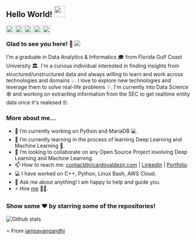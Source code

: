 <!---
Ricardo-Valdez-Jr/Ricardo-Valdez-Jr is a ✨ special ✨ repository because its `README.md` (this file) appears on your GitHub profile.
You can click the Preview link to take a look at your changes.
--->

## Hello World! <img src="https://raw.githubusercontent.com/iampavangandhi/iampavangandhi/master/gifs/Hi.gif" width="30px"></h2>

<a href="https://www.linkedin.com/in/ricardo-valdez">
  <img align="left" alt="Pavan's Linkdein" width="22px" src="https://cdn.jsdelivr.net/npm/simple-icons@v3/icons/linkedin.svg" />
</a>
<a href="https://github.com/iampavangandhi">
  <img align="left" alt="Pavan's Github" width="22px" src="https://cdn.jsdelivr.net/npm/simple-icons@v3/icons/github.svg" />
</a>
<a href="https://instagram.com/iampavangandhi/">
  <img align="left" alt="Pavan's Instagram" width="22px" src="https://cdn.jsdelivr.net/npm/simple-icons@v3/icons/instagram.svg" />
</a>
<a href="https://www.facebook.com/profile.php?id=100011122144049">
  <img align="left" alt="Pavan's Facebook" width="22px" src="https://cdn.jsdelivr.net/npm/simple-icons@v3/icons/facebook.svg" />
</a>
<a href="https://www.hackerrank.com/iampavangandhi/">
  <img align="left" alt="Pavan's Hackerrank" width="22px" src="https://cdn.jsdelivr.net/npm/simple-icons@v3/icons/hackerrank.svg" />
</a>

<br />

### Glad to see you here! 🤩 ![](https://visitor-badge.glitch.me/badge?page_id=Ricardo-Valdez-Jr.Ricardo-Valdez-Jr)

I'm a graduate in Data Analytics & Informatics 🎓 from Florida Gulf Coast University 🏛. I'm a curious individual interested in finding insights from structured/unstructured data and always willing to learn and work across technologies and domains 💡.
I love to explore new technologies and leverage them to solve real-life problems ✨. I'm currently into Data Science 🕸️ and working on extracting information from the SEC to get realtime entity data
once it's realesed 🤓.

### More about me...

- 🔭 I’m currently working on Python and MariaDB 💻.
- 🌱 I’m currently learning in the process of learning Deep Learning and Machine Learning 🚀.
- 👯 I’m looking to collaborate on any Open Source Project involving Deep Learning and Machine Learning.
- 📫 How to reach me: contact@ricardovaldezjr.com | [LinkedIn](https://www.linkedin.com/in/ricardo-valdez) | [Portfolio](https://www.ricardovaldezjr.com)
- 💻 I have worked on C++, Python, Linux Bash, AWS Cloud.
- 💬 Ask me about anything! I am happy to help and guide you.
- ⚡ Hire [me](mailto:pavangandhi100@gmail.com?Subject=Hello%20Pavan) 👨‍💻.

### Show some ❤️ by starring some of the repositories!

![Github stats](https://github-readme-stats.vercel.app/api?username=Ricardo-Valdez-Jr&show_icons=true&hide_border=true)

⭐️ From [iampavangandhi](https://github.com/iampavangandhi)
